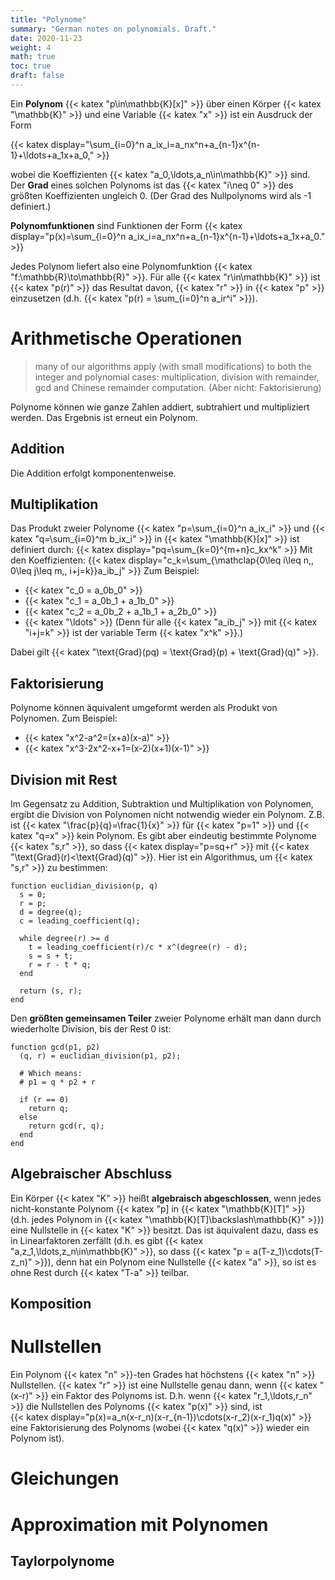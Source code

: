 ```yaml
---
title: "Polynome"
summary: "German notes on polynomials. Draft."
date: 2020-11-23
weight: 4
math: true
toc: true
draft: false
---
```


Ein **Polynom** {{< katex "p\in\mathbb{K}[x]" >}} über einen Körper {{< katex "\mathbb{K}" >}} und eine Variable {{< katex "x" >}} ist ein Ausdruck der Form

{{< katex display="\sum_{i=0}^n a_ix_i=a_nx^n+a_{n-1}x^{n-1}+\ldots+a_1x+a_0," >}}

wobei die Koeffizienten {{< katex "a_0,\ldots,a_n\in\mathbb{K}" >}} sind. Der **Grad** eines solchen Polynoms ist das {{< katex "i\neq 0" >}} des größten Koeffizienten ungleich 0. (Der Grad des Nullpolynoms wird als -1 definiert.)

**Polynomfunktionen** sind Funktionen der Form
{{< katex display="p(x)=\sum_{i=0}^n a_ix_i=a_nx^n+a_{n-1}x^{n-1}+\ldots+a_1x+a_0." >}}

Jedes Polynom liefert also eine Polynomfunktion {{< katex "f:\mathbb{R}\to\mathbb{R}" >}}.
Für alle {{< katex "r\in\mathbb{K}" >}} ist {{< katex "p(r)" >}} das Resultat davon, {{< katex "r" >}} in {{< katex "p" >}} einzusetzen (d.h. {{< katex "p(r) = \sum_{i=0}^n a_ir^i" >}}).

# Arithmetische Operationen

> many of our algorithms apply (with small modifications) to both the integer and polynomial cases: multiplication, division with remainder, gcd and Chinese remainder computation.
(Aber nicht: Faktorisierung)

Polynome können wie ganze Zahlen addiert, subtrahiert und multipliziert werden. Das Ergebnis ist erneut ein Polynom.

## Addition

Die Addition erfolgt komponentenweise.

## Multiplikation

Das Produkt zweier Polynome {{< katex "p=\sum_{i=0}^n a_ix_i" >}} und {{< katex "q=\sum_{i=0}^m b_ix_i" >}} in {{< katex "\mathbb{K}[x]" >}} ist definiert durch:
{{< katex display="pq=\sum_{k=0}^{m+n}c_kx^k" >}}
Mit den Koeffizienten:
{{< katex display="c_k=\sum_{\mathclap{0\leq i\leq n,\, 0\leq j\leq m,\, i+j=k}}a_ib_j" >}}
Zum Beispiel:
* {{< katex "c_0 = a_0b_0" >}}
* {{< katex "c_1 = a_0b_1 + a_1b_0" >}}
* {{< katex "c_2 = a_0b_2 + a_1b_1 + a_2b_0" >}}
* {{< katex "\ldots" >}}
(Denn für alle {{< katex "a_ib_j" >}} mit {{< katex "i+j=k" >}} ist der variable Term {{< katex "x^k" >}}.)

Dabei gilt {{< katex "\text{Grad}(pq) = \text{Grad}(p) + \text{Grad}(q)" >}}.

## Faktorisierung

Polynome können äquivalent umgeformt werden als Produkt von Polynomen. Zum Beispiel:

* {{< katex "x^2-a^2=(x+a)(x-a)" >}}
* {{< katex "x^3-2x^2-x+1=(x-2)(x+1)(x-1)" >}}

## Division mit Rest

Im Gegensatz zu Addition, Subtraktion und Multiplikation von Polynomen, ergibt die Division von Polynomen nicht notwendig wieder ein Polynom. Z.B. ist {{< katex "\frac{p}{q}=\frac{1}{x}" >}} für {{< katex "p=1" >}} und {{< katex "q=x" >}} kein Polynom. Es gibt aber eindeutig bestimmte Polynome {{< katex "s,r" >}}, so dass
{{< katex display="p=sq+r" >}}
mit {{< katex "\text{Grad}(r)<\text{Grad}(q)" >}}.
Hier ist ein Algorithmus, um {{< katex "s,r" >}} zu bestimmen:

```
function euclidian_division(p, q)
  s = 0;
  r = p;
  d = degree(q);
  c = leading_coefficient(q);

  while degree(r) >= d
    t = leading_coefficient(r)/c * x^(degree(r) - d);
    s = s + t;
    r = r - t * q;
  end

  return (s, r);
end
```

Den **größten gemeinsamen Teiler** zweier Polynome erhält man dann durch wiederholte Division, bis der Rest 0 ist:
```
function gcd(p1, p2)
  (q, r) = euclidian_division(p1, p2);

  # Which means:
  # p1 = q * p2 + r

  if (r == 0)
    return q;
  else
    return gcd(r, q);
  end
end
```

## Algebraischer Abschluss

Ein Körper {{< katex "K" >}} heißt **algebraisch abgeschlossen**, wenn jedes nicht-konstante Polynom {{< katex "p\] in {{< katex "\mathbb{K}[T]" >}} (d.h. jedes Polynom in {{< katex "\mathbb{K}[T]\backslash\mathbb{K}" >}}) eine Nullstelle in {{< katex "K" >}} besitzt. Das ist äquivalent dazu, dass es in Linearfaktoren zerfällt (d.h. es gibt {{< katex "a,z_1,\ldots,z_n\in\mathbb{K}" >}}, so dass {{< katex "p = a(T-z_1)\cdots(T-z_n)" >}}), denn hat ein Polynom eine Nullstelle {{< katex "a" >}}, so ist es ohne Rest durch {{< katex "T-a" >}} teilbar.

## Komposition

# Nullstellen

Ein Polynom {{< katex "n" >}}-ten Grades hat höchstens {{< katex "n" >}} Nullstellen. {{< katex "r" >}} ist eine Nullstelle genau dann, wenn {{< katex "(x-r)" >}} ein Faktor des Polynoms ist. D.h. wenn {{< katex "r_1,\ldots,r_n" >}} die Nullstellen des  Polynoms {{< katex "p(x)" >}} sind, ist  
{{< katex display="p(x)=a_n(x-r_n)(x-r_{n-1})\cdots(x-r_2)(x-r_1)q(x)" >}}
eine Faktorisierung des Polynoms (wobei {{< katex "q(x)" >}} wieder ein Polynom ist).

# Gleichungen

# Approximation mit Polynomen

## Taylorpolynome
